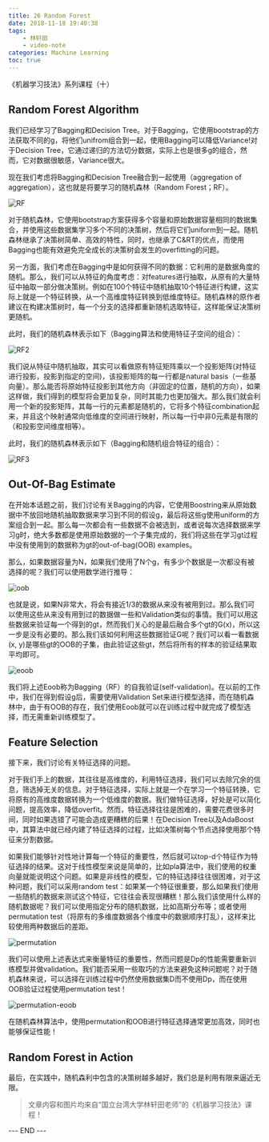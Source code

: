 ```yaml
---
title: 26 Random Forest
date: 2018-11-18 19:40:38
tags: 
    - 林轩田
    - video-note
categories: Machine Learning
toc: true
---
```


《机器学习技法》系列课程（十）

<!-- more -->

## Random Forest Algorithm
我们已经学习了Bagging和Decision Tree。对于Bagging，它使用bootstrap的方法获取不同的g，将他们unifrom组合到一起，使用Bagging可以降低Variance!对于Decision Tree，它通过递归的方法切分数据，实际上也是很多g的组合，然而，它对数据很敏感，Variance很大。

现在我们考虑将Bagging和Decision Tree融合到一起使用（aggregation of aggregation），这也就是将要学习的随机森林（Random Forest；RF）。

![RF](1.png) 

对于随机森林，它使用bootstrap方案获得多个容量和原始数据容量相同的数据集合，并使用这些数据集学习多个不同的决策树，然后将它们uniform到一起。随机森林继承了决策树简单、高效的特性，同时，也继承了C&RT的优点，而使用Bagging也能有效避免完全成长的决策树会发生的overfitting的问题。

另一方面，我们考虑在Bagging中是如何获得不同的数据：它利用的是数据角度的随机。那么，我们可以从特征的角度考虑：对features进行抽取，从原有的大量特征中抽取一部分做决策树。例如在100个特征中随机抽取10个特征进行构建，这实际上就是一个特征转换，从一个高维度特征转换到低维度特征。随机森林的原作者建议在构建决策树时，每一个分支的选择都重新随机选取特征，这样能保证决策树更随机。

此时，我们的随机森林表示如下（Bagging算法和使用特征子空间的组合）：

![RF2](2.png) 

我们说从特征中随机抽取，其实可以看做原有特征矩阵乘以一个投影矩阵(对特征进行投影，投影到指定的空间)，该投影矩阵的每一行都是natural basis（一些基向量）。那么能否将原始特征投影到其他方向（非固定的位置，随机的方向），如果这样做，我们得到的模型将会更加复杂，同时其能力也更加强大。那么我们就会利用一个新的投影矩阵，其每一行的元素都是随机的，它将多个特征combination起来，并且这个映射通常向低维度的空间进行映射，所以每一行中非0元素是有限的（和投影空间维度相等）。

此时，我们的随机森林表示如下（Bagging和随机组合特征的组合）：

![RF3](3.png) 

## Out-Of-Bag Estimate
在开始本话题之前，我们讨论有关Bagging的内容，它使用Boostring来从原始数据中不放回地随机抽取数据来学习到不同的假设g，最后将这些g使用uniform的方案组合到一起。那么每一次都会有一些数据不会被选到，或者说每次选择数据来学习g时，绝大多数都是使用原始数据的一个子集完成的，我们将这些在学习gt过程中没有使用到的数据称为gt的out-of-bag(OOB) examples。

那么，如果数据容量为N，如果我们使用了N个g，有多少个数据是一次都没有被选择的呢？我们可以使用数学进行推导：

![oob](4.png) 

也就是说，如果N非常大，将会有接近1/3的数据从来没有被用到过。那么我们可以使用这些从来没有用到过的数据做一些和Validation类似的事情。我们可以用这些数据来验证每一个得到的gt，然而我们关心的是最后融合多个gt的G(x)，所以这一步是没有必要的。那么我们该如何利用这些数据验证G呢？我们可以看一看数据(x, y)是哪些gt的OOB的子集，由此验证这些gt，然后将所有的样本的验证结果取平均即可。

![eoob](5.png) 

我们将上述Eoob称为Bagging（RF）的自我验证(self-validation)。在以前的工作中，我们在得到假设g后，需要使用Validation Set来进行模型选择，而在随机森林中，由于有OOB的存在，我们使用Eoob就可以在训练过程中就完成了模型选择，而无需重新训练模型了。


## Feature Selection
接下来，我们讨论有关特征选择的问题。

对于我们手上的数据，其往往是高维度的，利用特征选择，我们可以去除冗余的信息，筛选掉无关的信息。对于特征选择，实际上就是一个在学习一个特征转换，它将原有的高维度数据转换为一个低维度的数据。我们做特征选择，好处是可以简化问题，提高效率，降低overfit。然而，特征选择往往是困难的，需要花费很多时间，同时如果选错了可能会造成更糟糕的后果！在Decision Tree以及AdaBoost中，其算法中就已经内建了特征选择的过程，比如决策树每个节点选择使用那个特征来分割数据。

如果我们能够针对性地计算每一个特征的重要性，然后就可以top-d个特征作为特征选择的结果。这对于线性模型来说是简单的，比如pla算法中，我们使用的权重向量就能说明这个问题。如果是非线性的模型，它的特征选择往往很困难，对于这种问题，我们可以采用random test：如果某一个特征很重要，那么如果我们使用一些随机的数据来测试这个特征，它往往会表现很糟糕！那么我们该使用什么样的随机数据呢？我们可以使用指定分布的随机数据，比如高斯分布等；或者使用permutation test（将原有的多维度数据各个维度中的数据顺序打乱），这样来比较使用两种数据后的差距。

![permutation](6.png) 

我们可以使用上述表达式来衡量特征的重要性，然而问题是Dp的性能需要重新训练模型并做validation。我们能否采用一些取巧的方法来避免这种问题呢？对于随机森林来说，可以选择在训练过程中仍然使用数据集D而不使用Dp，而在使用OOB验证过程使用permutation test！

![permutation-eoob](7.png) 

在随机森林算法中，使用permutation和OOB进行特征选择通常更加高效，同时也能够保证性能！


## Random Forest in Action
最后，在实践中，随机森利中包含的决策树越多越好，我们总是利用有限来逼近无限。

> 文章内容和图片均来自“国立台湾大学林轩田老师”的《机器学习技法》课程！

--- END --- 
